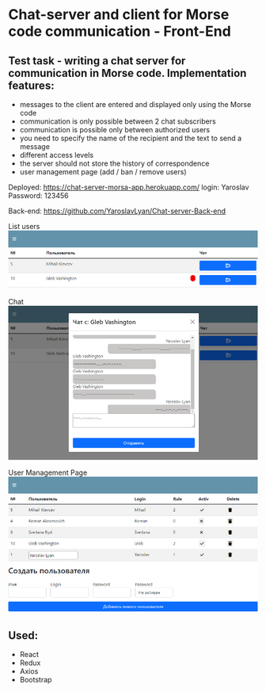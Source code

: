 # Chat-server and client for Morse code communication - Front-End

## Test task - writing a chat server for communication in Morse code. Implementation features:
- messages to the client are entered and displayed only using the Morse code
- communication is only possible between 2 chat subscribers
- communication is possible only between authorized users
- you need to specify the name of the recipient and the text to send a message
- different access levels
- the server should not store the history of correspondence
- user management page (add / ban / remove users)

Deployed: https://chat-server-morsa-app.herokuapp.com/
login: Yaroslav
Password: 123456

Back-end: https://github.com/YaroslavLyan/Chat-server-Back-end

List users
![Screenshot](./img/list-users.png)

Chat
![Screenshot](./img/chat.png)

User Management Page
![Screenshot](./img/admins.png)

## Used:
- React
- Redux
- Axios
- Bootstrap